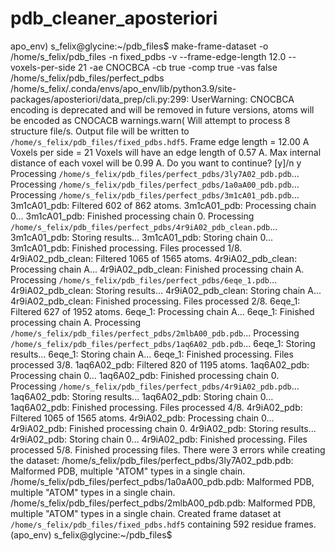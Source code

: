# pdb_cleaner_aposteriori


apo_env) s_felix@glycine:~/pdb_files$ make-frame-dataset -o /home/s_felix/pdb_files -n fixed_pdbs -v --frame-edge-length 12.0 --voxels-per-side 21 -ae CNOCBCA -cb true -comp true -vas false /home/s_felix/pdb_files/perfect_pdbs
/home/s_felix/.conda/envs/apo_env/lib/python3.9/site-packages/aposteriori/data_prep/cli.py:299: UserWarning: CNOCBCA encoding is deprecated and will be removed in future versions, atoms will be encoded as CNOCACB
  warnings.warn(
Will attempt to process 8 structure file/s.
Output file will be written to `/home/s_felix/pdb_files/fixed_pdbs.hdf5`.
Frame edge length = 12.00 A
Voxels per side = 21
Voxels will have an edge length of 0.57 A.
Max internal distance of each voxel will be 0.99 A.
Do you want to continue? [y]/n
y
Processing `/home/s_felix/pdb_files/perfect_pdbs/3ly7A02_pdb.pdb`...
Processing `/home/s_felix/pdb_files/perfect_pdbs/1a0aA00_pdb.pdb`...
Processing `/home/s_felix/pdb_files/perfect_pdbs/3m1cA01_pdb.pdb`...
3m1cA01_pdb: Filtered 602 of 862 atoms.
3m1cA01_pdb:    Processing chain 0...
3m1cA01_pdb:    Finished processing chain 0.
Processing `/home/s_felix/pdb_files/perfect_pdbs/4r9iA02_pdb_clean.pdb`...
3m1cA01_pdb: Storing results...
3m1cA01_pdb:    Storing chain 0...
3m1cA01_pdb: Finished processing.
Files processed 1/8.
4r9iA02_pdb_clean: Filtered 1065 of 1565 atoms.
4r9iA02_pdb_clean:      Processing chain A...
4r9iA02_pdb_clean:      Finished processing chain A.
Processing `/home/s_felix/pdb_files/perfect_pdbs/6eqe_1.pdb`...
4r9iA02_pdb_clean: Storing results...
4r9iA02_pdb_clean:      Storing chain A...
4r9iA02_pdb_clean: Finished processing.
Files processed 2/8.
6eqe_1: Filtered 627 of 1952 atoms.
6eqe_1: Processing chain A...
6eqe_1: Finished processing chain A.
Processing `/home/s_felix/pdb_files/perfect_pdbs/2mlbA00_pdb.pdb`...
Processing `/home/s_felix/pdb_files/perfect_pdbs/1aq6A02_pdb.pdb`...
6eqe_1: Storing results...
6eqe_1: Storing chain A...
6eqe_1: Finished processing.
Files processed 3/8.
1aq6A02_pdb: Filtered 820 of 1195 atoms.
1aq6A02_pdb:    Processing chain 0...
1aq6A02_pdb:    Finished processing chain 0.
Processing `/home/s_felix/pdb_files/perfect_pdbs/4r9iA02_pdb.pdb`...
1aq6A02_pdb: Storing results...
1aq6A02_pdb:    Storing chain 0...
1aq6A02_pdb: Finished processing.
Files processed 4/8.
4r9iA02_pdb: Filtered 1065 of 1565 atoms.
4r9iA02_pdb:    Processing chain 0...
4r9iA02_pdb:    Finished processing chain 0.
4r9iA02_pdb: Storing results...
4r9iA02_pdb:    Storing chain 0...
4r9iA02_pdb: Finished processing.
Files processed 5/8.
Finished processing files.
There were 3 errors while creating the dataset:
        /home/s_felix/pdb_files/perfect_pdbs/3ly7A02_pdb.pdb:
                Malformed PDB, multiple "ATOM" types in a single chain.
        /home/s_felix/pdb_files/perfect_pdbs/1a0aA00_pdb.pdb:
                Malformed PDB, multiple "ATOM" types in a single chain.
        /home/s_felix/pdb_files/perfect_pdbs/2mlbA00_pdb.pdb:
                Malformed PDB, multiple "ATOM" types in a single chain.
Created frame dataset at `/home/s_felix/pdb_files/fixed_pdbs.hdf5` containing 592 residue frames.
(apo_env) s_felix@glycine:~/pdb_files$ 
